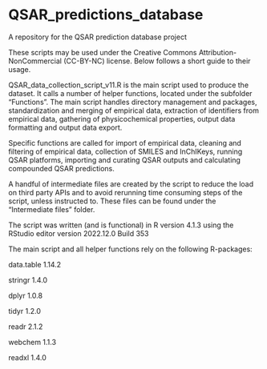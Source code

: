 # QSAR_predictions_database
A repository for the QSAR prediction database project

These scripts may be used under the Creative Commons Attribution-NonCommercial (CC-BY-NC) license. Below follows a short guide to their usage.

QSAR_data_collection_script_v11.R is the main script used to produce the dataset. It calls a number of helper functions, located under the subfolder “Functions”. The main script handles directory management and packages, standardization and merging of empirical data, extraction of identifiers from empirical data, gathering of physicochemical properties, output data formatting and output data export.

Specific functions are called for import of empirical data, cleaning and filtering of empirical data, collection of SMILES and InChIKeys, running QSAR platforms, importing and curating QSAR outputs and calculating compounded QSAR predictions.

A handful of intermediate files are created by the script to reduce the load on third party APIs and to avoid rerunning time consuming steps of the script, unless instructed to. These files can be found under the “Intermediate files” folder.

The script was written (and is functional) in R version 4.1.3 using the RStudio editor version 2022.12.0 Build 353

The main script and all helper functions rely on the following R-packages:

data.table      1.14.2

stringr         1.4.0

dplyr           1.0.8

tidyr           1.2.0

readr           2.1.2

webchem         1.1.3

readxl          1.4.0










